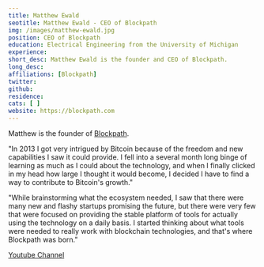 ```yaml
---
title: Matthew Ewald
seotitle: Matthew Ewald - CEO of Blockpath
img: /images/matthew-ewald.jpg
position: CEO of Blockpath
education: Electrical Engineering from the University of Michigan
experience:
short_desc: Matthew Ewald is the founder and CEO of Blockpath.
long_desc:
affiliations: [Blockpath]
twitter:
github:
residence:
cats: [ ]
website: https://blockpath.com
---
```


Matthew is the founder of [Blockpath](/blockpath/).

"In 2013 I got very intrigued by Bitcoin because of the freedom and new capabilities I saw it could provide. I fell into a several month long binge of learning as much as I could about the technology, and when I finally clicked in my head how large I thought it would become, I decided I have to find a way to contribute to Bitcoin's growth."

"While brainstorming what the ecosystem needed, I saw that there were many new and flashy startups promising the future, but there were very few that were focused on providing the stable platform of tools for actually using the technology on a daily basis. I started thinking about what tools were needed to really work with blockchain technologies, and that's where Blockpath was born."

[Youtube Channel](https://www.youtube.com/channel/UCP1syKt52N37P5QXRvj4EbA)
